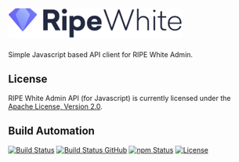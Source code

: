 <h1><a href="https://tech.platforme.com"><img src="res/logo.svg" alt="RIPE White Admin API (for Javascript)" height="60" style="height: 60px;"></a></h1>

Simple Javascript based API client for RIPE White Admin.

## License

RIPE White Admin API (for Javascript) is currently licensed under the [Apache License, Version 2.0](http://www.apache.org/licenses/).

## Build Automation

[![Build Status](https://travis-ci.org/ripe-tech/ripe-white-admin-api-js.svg?branch=master)](https://travis-ci.org/ripe-tech/ripe-white-admin-api-js)
[![Build Status GitHub](https://github.com/ripe-tech/ripe-white-admin-api-js/workflows/Main%20Workflow/badge.svg)](https://github.com/ripe-tech/ripe-white-admin-api-js/actions)
[![npm Status](https://img.shields.io/npm/v/ripe-white-admin-api.svg)](https://www.npmjs.com/package/ripe-white-admin-api)
[![License](https://img.shields.io/badge/license-Apache%202.0-blue.svg)](https://www.apache.org/licenses/)
